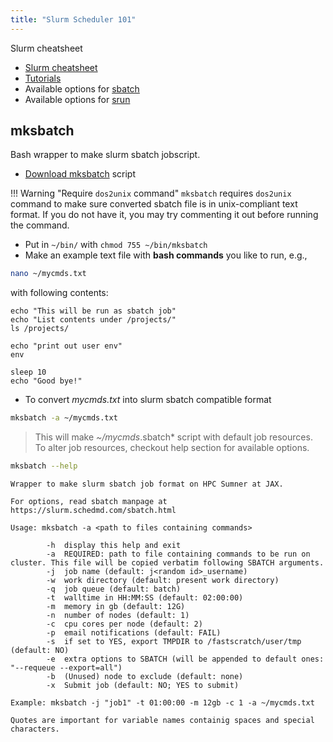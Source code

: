 ```yaml
---
title: "Slurm Scheduler 101"
---
```


Slurm cheatsheet

*   [Slurm cheatsheet](https://slurm.schedmd.com/pdfs/summary.pdf)
*   [Tutorials](https://slurm.schedmd.com/tutorials.html)
*   Available options for [sbatch](https://slurm.schedmd.com/sbatch.html)
*   Available options for [srun](https://slurm.schedmd.com/srun.html)

## mksbatch

Bash wrapper to make slurm sbatch jobscript.

*   [Download mksbatch](https://github.com/TheJacksonLaboratory/sumnerdocs/blob/master/docs/confs/bin/mksbatch) script

!!! Warning "Require `dos2unix` command"
    `mksbatch` requires `dos2unix` command to make sure converted sbatch file is in unix-compliant text format. If you do not have it, you may try commenting it out before running the command.

*   Put in `~/bin/` with `chmod 755 ~/bin/mksbatch`
*   Make an example text file with **bash commands** you like to run, e.g.,

```sh
nano ~/mycmds.txt
```

with following contents:

```
echo "This will be run as sbatch job"
echo "List contents under /projects/"
ls /projects/

echo "print out user env"
env

sleep 10
echo "Good bye!"
```

*   To convert *mycmds.txt* into slurm sbatch compatible format

```sh
mksbatch -a ~/mycmds.txt
```

>This will make *~/mycmds*.sbatch* script with default job resources. To alter job resources, checkout help section for available options.

```sh
mksbatch --help
```

```
Wrapper to make slurm sbatch job format on HPC Sumner at JAX.

For options, read sbatch manpage at
https://slurm.schedmd.com/sbatch.html

Usage: mksbatch -a <path to files containing commands>

        -h  display this help and exit
        -a  REQUIRED: path to file containing commands to be run on cluster. This file will be copied verbatim following SBATCH arguments.
        -j  job name (default: j<random id>_username)
        -w  work directory (default: present work directory)
        -q  job queue (default: batch)
        -t  walltime in HH:MM:SS (default: 02:00:00)
        -m  memory in gb (default: 12G)
        -n  number of nodes (default: 1)
        -c  cpu cores per node (default: 2)
        -p  email notifications (default: FAIL)
        -s  if set to YES, export TMPDIR to /fastscratch/user/tmp (default: NO)
        -e  extra options to SBATCH (will be appended to default ones: "--requeue --export=all")
        -b  (Unused) node to exclude (default: none)
        -x  Submit job (default: NO; YES to submit)

Example: mksbatch -j "job1" -t 01:00:00 -m 12gb -c 1 -a ~/mycmds.txt

Quotes are important for variable names containig spaces and special characters.
```

